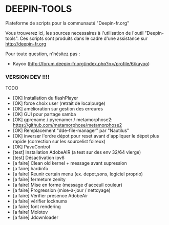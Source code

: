 # DEEPIN-TOOLS
Plateforme de scripts pour la communauté "Deepin-fr.org"

Vous trouverez ici, les sources necessaires à l'utilisation de l'outil "Deepin-tools".
Ces scripts sont produits dans le cadre d'une assistance sur http://deepin-fr.org

Pour toute question, n'hésitez pas :
- Kayoo (http://forum.deepin-fr.org/index.php?p=/profile/6/kayoo)



### VERSION DEV !!!!


TODO
- [OK] Installation du flashPlayer 
- [OK] force choix user (retrait de localpurge)
- [OK] amélioration sur gestion des erreures
- [OK] GUI pour partage samba
- [OK] gprename / pyrenamer / metamorphose2: https://github.com/metamorphose/metamorphose2
- [OK] Remplacement "dde-file-manager" par "Nautilus"
- [OK] inverser l'ordre dépot pour reset avant d'appliquer le dépot plus rapide (correction sur les sourcelist foireux)
- [OK] PavuControl
- [test] Installation AdobeAIR (a test sur des env 32/64 vierge)
- [test] Désactivation ipv6
- [a faire] Clean old kernel + message avant supression
- [a faire] hardinfo
- [a faire] Reunir certain menu (ex. depot,sons, logiciel proprio)
- [a faire] fermeture zenity
- [a faire] Mise en forme (message d'acceuil couleur)
- [a faire] Progression (mise-à-jour / nettoyage)
- [a faire] Vérifier présence AdobeAir
- [a faire] vérifier locknumx
- [a faire] font rendering
- [a faire] Molotov
- [a faire] Jdownloader

